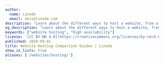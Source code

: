 ```yaml
---
author:
  name: Linode
  email: docs@linode.com
description: "Learn about the different ways to host a website, from a simple static site to a cluster of highly-available web servers."
og_description: "Learn about the different ways to host a website, from a simple static site to a cluster of highly-available web servers."
keywords: ["website hosting", "high availability"]
license: '[CC BY-ND 4.0](https://creativecommons.org/licenses/by-nd/4.0)'
published: 2020-09-01
title: Website Hosting Comparison Guides | Linode
show_in_lists: true
aliases: ['/websites/hosting/']
---
```


